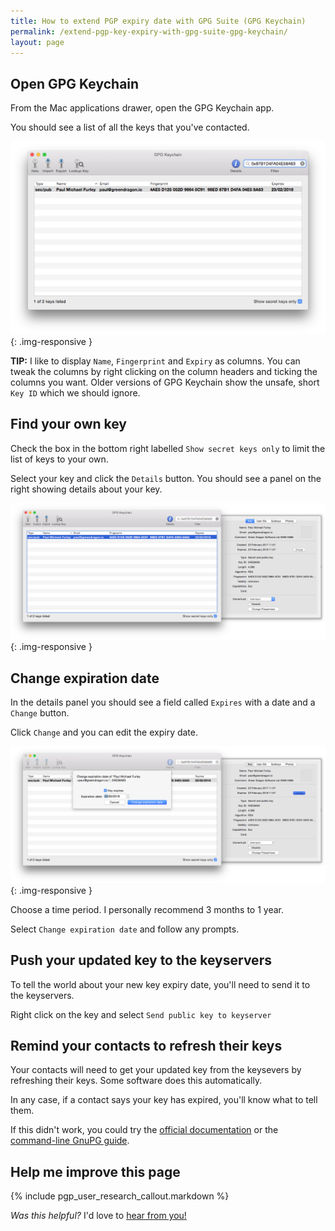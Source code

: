 ```yaml
---
title: How to extend PGP expiry date with GPG Suite (GPG Keychain)
permalink: /extend-pgp-key-expiry-with-gpg-suite-gpg-keychain/
layout: page
---
```


## Open GPG Keychain

From the Mac applications drawer, open the GPG Keychain app.

You should see a list of all the keys that you've contacted.

![GPG Keychain showing PGP keys](/img/gpg-keychain-showing-keys.png){: .img-responsive }

**TIP:** I like to display `Name`, `Fingerprint` and `Expiry` as columns. You can tweak the columns by right clicking on the column headers and ticking the columns you want. Older versions of GPG Keychain show the unsafe, short `Key ID` which we should ignore.

## Find your own key

Check the box in the bottom right labelled `Show secret keys only` to limit the list of keys to your own.

Select your key and click the `Details` button. You should see a panel on the right showing details about your key.

![GPG Keychain showing my PGP key](/img/gpg-keychain-showing-pgp-key.png){: .img-responsive }

## Change expiration date

In the details panel you should see a field called `Expires` with a date and a `Change` button.

Click `Change` and you can edit the expiry date.

![GPG Keychain change expiry window](/img/gpg-keychain-showing-expiry-dialog.png){: .img-responsive }

Choose a time period. I personally recommend 3 months to 1 year.

Select `Change expiration date` and follow any prompts.

## Push your updated key to the keyservers

To tell the world about your new key expiry date, you'll need to send it to the keyservers.

Right click on the key and select `Send public key to keyserver`

## Remind your contacts to refresh their keys

Your contacts will need to get your updated key from the keysevers by refreshing their keys. Some software does this automatically.

In any case, if a contact says your key has expired, you'll know what to tell them.

If this didn't work, you could try the [official documentation][official-docs] or the [command-line GnuPG guide][gpg-guide].

## Help me improve this page

{% include pgp_user_research_callout.markdown %}

*Was this helpful?* I'd love to [hear from you!][email]

[email]: mailto:paul@paulfurley.com
[gpg-guide]: /extend-pgp-key-expiry-with-gpg/
[official-docs]: https://gpgtools.tenderapp.com/kb/gpg-keychain-faq/renew-add-or-remove-an-expiration-date-of-a-key
